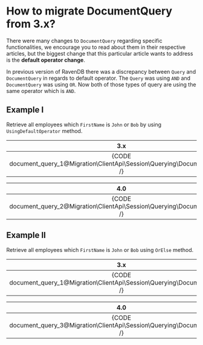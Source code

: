 ﻿# How to migrate DocumentQuery from 3.x?

There were many changes to `DocumentQuery` regarding specific functionalities, we encourage you to read about them in their respective articles, but the biggest change that this particular article wants to address is the **default operator change**.

In previous version of RavenDB there was a discrepancy between `Query` and `DocumentQuery` in regards to default operator. The `Query` was using `AND` and `DocumentQuery` was using `OR`. Now both of those types of query are using the same operator which is `AND`.

## Example I

Retrieve all employees which `FirstName` is `John` or `Bob` by using `UsingDefaultOperator` method.

| 3.x |
|:---:|
| {CODE document_query_1@Migration\ClientApi\Session\Querying\DocumentQuery.cs /} |

| 4.0 |
|:---:|
| {CODE document_query_2@Migration\ClientApi\Session\Querying\DocumentQuery.cs /} |

## Example II

Retrieve all employees which `FirstName` is `John` or `Bob` using `OrElse` method.

| 3.x |
|:---:|
| {CODE document_query_1@Migration\ClientApi\Session\Querying\DocumentQuery.cs /} |

| 4.0 |
|:---:|
| {CODE document_query_3@Migration\ClientApi\Session\Querying\DocumentQuery.cs /} |

